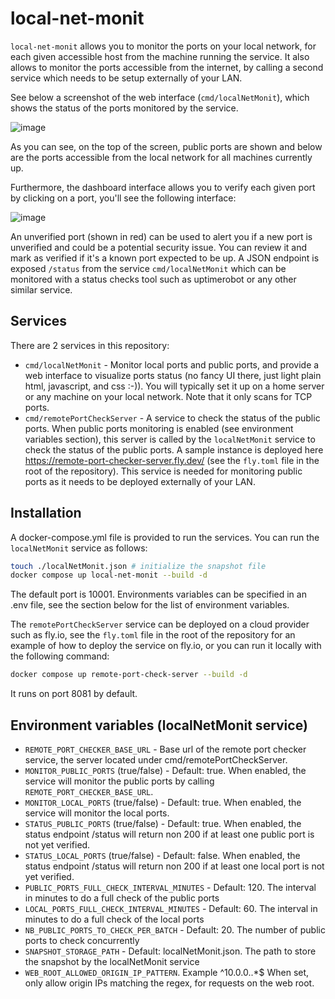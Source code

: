 # local-net-monit

`local-net-monit` allows you to monitor the ports on your local network, for each given accessible host from the machine running the service.
It also allows to monitor the ports accessible from the internet, by calling a second service which needs to be setup externally of your LAN.

See below a screenshot of the web interface (`cmd/localNetMonit`), which shows the status of the ports monitored by the service.

![image](https://github.com/user-attachments/assets/a868b8cb-c88c-48b1-a907-90cb765e66e6)

As you can see, on the top of the screen, public ports are shown and below are the ports accessible from the local network for all machines currently up.

Furthermore, the dashboard interface allows you to verify each given port by clicking on a port, you'll see the following interface:

![image](https://github.com/user-attachments/assets/d652efed-701f-4096-9c2f-d0eca359ab04)

An unverified port (shown in red) can be used to alert you if a new port is unverified and could be a potential security issue. You can review it and mark as verified if it's a known port expected to be up.
A JSON endpoint is exposed `/status` from the service `cmd/localNetMonit` which can be monitored with a status checks tool such as uptimerobot or any other similar service.


## Services

There are 2 services in this repository:

- `cmd/localNetMonit` - Monitor local ports and public ports, and provide a web interface to visualize ports status (no fancy UI there, just light plain html, javascript, and css :-)). You will typically set it up on a home server or any machine on your local network. Note that it only scans for TCP ports.
- `cmd/remotePortCheckServer` - A service to check the status of the public ports. When public ports monitoring is enabled (see environment variables section), this server is called by the `localNetMonit` service to check the status of the public ports. A sample instance is deployed here https://remote-port-checker-server.fly.dev/ (see the `fly.toml` file in the root of the repository). This service is needed for monitoring public ports as it needs to be deployed externally of your LAN.


## Installation

A docker-compose.yml file is provided to run the services. You can run the `localNetMonit` service as follows:

```bash
touch ./localNetMonit.json # initialize the snapshot file
docker compose up local-net-monit --build -d
```

The default port is 10001. Environments variables can be specified in an .env file, see the section below for the list of environment variables.

The `remotePortCheckServer` service can be deployed on a cloud provider such as fly.io, see the `fly.toml` file in the root of the repository for an example of how to deploy the service on fly.io, or you can run it locally with the following command:

```bash
docker compose up remote-port-check-server --build -d
```

It runs on port 8081 by default.

## Environment variables (localNetMonit service)

- `REMOTE_PORT_CHECKER_BASE_URL` - Base url of the remote port checker service, the server located under cmd/remotePortCheckServer. 
- `MONITOR_PUBLIC_PORTS` (true/false) - Default: true. When enabled, the service will monitor the public ports by calling `REMOTE_PORT_CHECKER_BASE_URL`.
- `MONITOR_LOCAL_PORTS` (true/false) - Default: true. When enabled, the service will monitor the local ports.
- `STATUS_PUBLIC_PORTS` (true/false) - Default: true. When enabled, the status endpoint /status will return non 200 if at least one public port is not yet verified.
- `STATUS_LOCAL_PORTS` (true/false) - Default: false. When enabled, the status endpoint /status will return non 200 if at least one local port is not yet verified.
- `PUBLIC_PORTS_FULL_CHECK_INTERVAL_MINUTES` - Default: 120. The interval in minutes to do a full check of the public ports
- `LOCAL_PORTS_FULL_CHECK_INTERVAL_MINUTES` - Default: 60. The interval in minutes to do a full check of the local ports
- `NB_PUBLIC_PORTS_TO_CHECK_PER_BATCH` - Default: 20. The number of public ports to check concurrently
- `SNAPSHOT_STORAGE_PATH` - Default: localNetMonit.json. The path to store the snapshot by the localNetMonit service
- `WEB_ROOT_ALLOWED_ORIGIN_IP_PATTERN`. Example ^10\.0\.0\..*$ When set, only allow origin IPs matching the regex, for requests on the web root.
